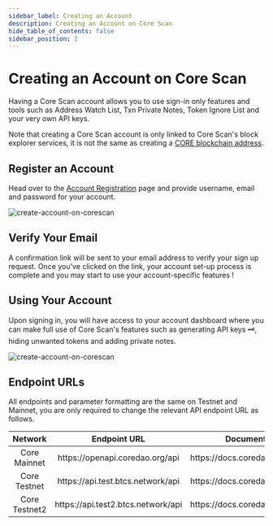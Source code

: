 ```yaml
---
sidebar_label: Creating an Account
description: Creating an Account on Core Scan
hide_table_of_contents: false
sidebar_position: 2
---
```


# Creating an Account on Core Scan

Having a Core Scan account allows you to use sign-in only features and tools such as Address Watch List, Txn Private Notes, Token Ignore List and your very own API keys.

Note that creating a Core Scan account is only linked to Core Scan's block explorer services, it is not the same as creating a [CORE blockchain address](https://info.etherscan.com/what-is-an-ethereum-address/).

## Register an Account

Head over to the [Account Registration](https://scan.coredao.org/register) page and provide username, email and password for your account.

![create-account-on-corescan](../assets/image(2).png)

## Verify Your Email

A confirmation link will be sent to your email address to verify your sign up request. Once you've clicked on the link, your account set-up process is complete and you may start to use your account-specific features !

## Using Your Account

Upon signing in, you will have access to your account dashboard where you can make full use of Core Scan's features such as generating API keys 🗝, hiding unwanted tokens and adding private notes.

![create-account-on-corescan](../assets/image.png)

## Endpoint URLs

All endpoints and parameter formatting are the same on Testnet and Mainnet, you are only required to change the relevant API endpoint URL as follows.

<table><thead><tr><th width="155.33333333333331" align="center">Network</th><th align="center">Endpoint URL</th><th align="center">Documentation</th></tr></thead><tbody><tr><td align="center">Core Mainnet</td><td align="center">https://openapi.coredao.org/api</td><td align="center">https://docs.coredao.org/docs/api</td></tr><tr><td align="center">Core Testnet</td><td align="center">https://api.test.btcs.network/api</td><td align="center">https://docs.coredao.org/docs/api</td></tr><tr><td align="center">Core Testnet2</td><td align="center">https://api.test2.btcs.network/api</td><td align="center">https://docs.coredao.org/docs/api</td></tr></tbody></table>
